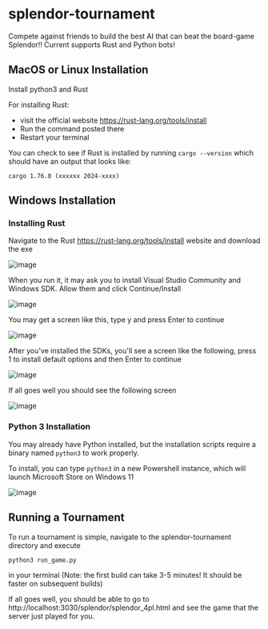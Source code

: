 # splendor-tournament
Compete against friends to build the best AI that can beat the board-game Splendor!! Current supports Rust and Python bots!

## MacOS or Linux Installation 

Install python3 and Rust

For installing Rust:
  - visit the official website https://rust-lang.org/tools/install
  - Run the command posted there
  - Restart your terminal

You can check to see if Rust is installed by running `cargo --version` which should have an output that looks like:
```
cargo 1.76.0 (xxxxxx 2024-xxxx)
```


## Windows Installation

### Installing Rust

Navigate to the Rust https://rust-lang.org/tools/install website and download the exe

![image](https://github.com/pashneal/splendor-tournament/assets/36735795/8eebc16a-faa4-4907-b5d4-a9dce6e4b7ab)

When you run it, it may ask you to install Visual Studio Community and Windows SDK. Allow them and click Continue/Install

![image](https://github.com/pashneal/splendor-tournament/assets/36735795/cd0e3d88-1de2-4993-8e30-4a4b9e221f32)

You may get a screen like this, type y and press Enter to continue

![image](https://github.com/pashneal/splendor-tournament/assets/36735795/1b7a726e-1b3d-4be7-bc62-e8ba5f22a100)

After you've installed the SDKs, you'll see a screen like the following, press 1 to install default options and then Enter to continue

![image](https://github.com/pashneal/splendor-tournament/assets/36735795/c33feb93-09da-43a3-b86a-f67a2884d3d2)

If all goes well you should see the following screen 

![image](https://github.com/pashneal/splendor-tournament/assets/36735795/64196d22-f480-42f7-9914-cbe8c6ef3268)

### Python 3 Installation

You may already have Python installed, but the installation scripts require a binary named `python3` to work properly.

To install, you can type `python3` in a new Powershell instance, which will launch Microsoft Store on Windows 11

![image](https://github.com/pashneal/splendor-tournament/assets/42392859/52dd47fd-8c3d-4fbe-8a83-bf52af2cf211)


## Running a Tournament 

To run a tournament is simple, navigate to the splendor-tournament directory and execute 
```
python3 run_game.py
```
in your terminal
(Note: the first build can take 3-5 minutes! It should be faster on subsequent builds) 

If all goes well, you should be able to go to http://localhost:3030/splendor/splendor_4pl.html and see the game that the server just played for you.
